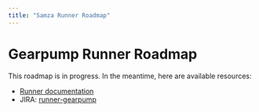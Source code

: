 ```yaml
---
title: "Samza Runner Roadmap"
---
```

<!--
Licensed under the Apache License, Version 2.0 (the "License");
you may not use this file except in compliance with the License.
You may obtain a copy of the License at

http://www.apache.org/licenses/LICENSE-2.0

Unless required by applicable law or agreed to in writing, software
distributed under the License is distributed on an "AS IS" BASIS,
WITHOUT WARRANTIES OR CONDITIONS OF ANY KIND, either express or implied.
See the License for the specific language governing permissions and
limitations under the License.
-->

# Gearpump Runner Roadmap

This roadmap is in progress. In the meantime, here are available resources:

 - [Runner documentation](/documentation/runners/gearpump)
 - JIRA: [runner-gearpump](https://issues.apache.org/jira/issues/?jql=project%20%3D%20BEAM%20AND%20component%20%3D%20runner-gearpump)
